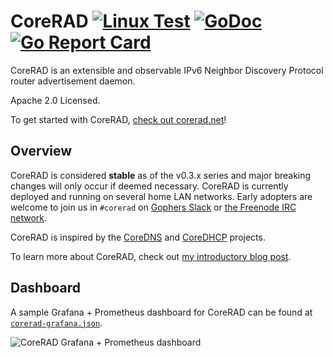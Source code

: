 # CoreRAD [![Linux Test](https://github.com/mdlayher/corerad/workflows/Linux%20Test/badge.svg)](https://github.com/mdlayher/corerad/actions) [![GoDoc](https://godoc.org/github.com/mdlayher/corerad?status.svg)](https://godoc.org/github.com/mdlayher/corerad) [![Go Report Card](https://goreportcard.com/badge/github.com/mdlayher/corerad)](https://goreportcard.com/report/github.com/mdlayher/corerad)

CoreRAD is an extensible and observable IPv6 Neighbor Discovery Protocol router
advertisement daemon.

Apache 2.0 Licensed.

To get started with CoreRAD, [check out corerad.net](https://corerad.net/)!

## Overview

CoreRAD is considered **stable** as of the v0.3.x series and major breaking
changes will only occur if deemed necessary. CoreRAD is currently deployed and
running on several home LAN networks. Early adopters are welcome to join us in
`#corerad` on [Gophers Slack](https://invite.slack.golangbridge.org) or [the
Freenode IRC network](https://webchat.freenode.net/).

CoreRAD is inspired by the [CoreDNS](https://coredns.io/) and
[CoreDHCP](https://coredhcp.io/) projects.

To learn more about CoreRAD, check out [my introductory blog post](https://mdlayher.com/blog/corerad-a-new-ipv6-router-advertisement-daemon/).

## Dashboard

A sample Grafana + Prometheus dashboard for CoreRAD can be found at [`corerad-grafana.json`](https://github.com/mdlayher/corerad/blob/master/corerad-grafana.json).

![CoreRAD Grafana + Prometheus dashboard](https://raw.githubusercontent.com/mdlayher/corerad/master/website/static/img/grafana.png)
